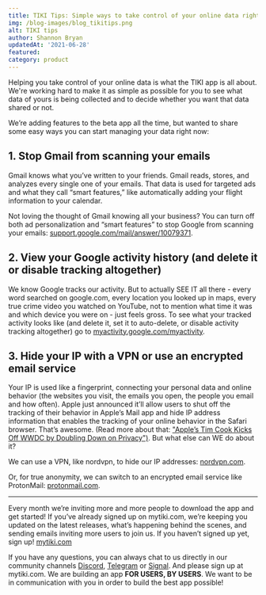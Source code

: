 ```yaml
---
title: TIKI Tips: Simple ways to take control of your online data right now
img: /blog-images/blog_tikitips.png
alt: TIKI tips
author: Shannon Bryan 
updatedAt: '2021-06-28'
featured: 
category: product
---
```


Helping you take control of your online data is what the TIKI app is all about. We're working hard to make it as simple as possible for you to see what data of yours is being collected and to decide whether you want that data shared or not.

We’re adding features to the beta app all the time, but wanted to share some easy ways you can start managing your data right now: 

## 1. Stop Gmail from scanning your emails
Gmail knows what you’ve written to your friends. 
Gmail reads, stores, and analyzes every single one of your emails. That data is used for targeted ads and what they call “smart features,” like automatically adding your flight information to your calendar. 

Not loving the thought of Gmail knowing all your business? You can turn off both ad personalization and “smart features” to stop Google from scanning your emails: [support.google.com/mail/answer/10079371](https://support.google.com/mail/answer/10079371).


## 2. View your Google activity history (and delete it or disable tracking altogether)

We know Google tracks our activity. But to actually SEE IT all there - every word searched on google.com, every location you looked up in maps, every true crime video you watched on YouTube, not to mention what time it was and which device you were on - just feels gross.
To see what your tracked activity looks like (and delete it, set it to auto-delete, or disable activity tracking altogether) go to [myactivity.google.com/myactivity](https://myactivity.google.com/myactivity).


## 3. Hide your IP with a VPN or use an encrypted email service

Your IP is used like a fingerprint, connecting your personal data and online behavior (the websites you visit, the emails you open, the people you email and how often). 
Apple just announced it’ll allow users to shut off the tracking of their behavior in Apple’s Mail app and hide IP address information that enables the tracking of your online behavior in the Safari browser. That’s awesome. (Read more about that: ["Apple’s Tim Cook Kicks Off WWDC by Doubling Down on Privacy")](https://www.wsj.com/articles/apples-annual-developer-conference-caps-a-tense-year-11623058201). 
But what else can WE do about it? 

We can use a VPN, like nordvpn, to hide our IP addresses: [nordvpn.com](https://nordvpn.com/).

Or, for true anonymity, we can switch to an encrypted email service like ProtonMail: [protonmail.com](https://protonmail.com/).

***

Every month we’re inviting more and more people to download the app and get started! If you’ve already signed up on mytiki.com, we’re keeping you updated on the latest releases, what’s happening behind the scenes, and sending emails inviting more users to join us. 
If you haven’t signed up yet, sign up! [mytiki.com](https://mytiki.com/)

If you have any questions, you can always chat to us directly in our community channels 
[Discord](https://discord.com/invite/evjYQq48Be), [Telegram](https://t.me/mytikiapp) or [Signal](https://signal.group/#CjQKIA66Eq2VHecpcCd-cu-dziozMRSH3EuQdcZJNyMOYNi5EhC0coWtjWzKQ1dDKEjMqhkP). And please sign up at mytiki.com.
We are building an app **FOR USERS, BY USERS**. We want to be in communication with you in order to build the best app possible!
